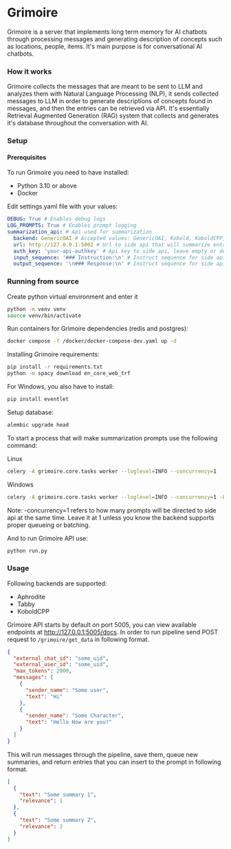# Grimoire

Grimoire is a server that implements long term memory for AI chatbots through processing messages and generating description of concepts such as locations, people, items. It's main purpose is for conversational AI chatbots.

### How it works
Grimoire collects the messages that are meant to be sent to LLM and analyzes them with Natural Language Processing (NLP), it sends collected messages to LLM in order to generate descriptions of concepts found in messages, and then the entries can be retrieved via API. It's essentially Retrieval Augmented Generation (RAG) system that collects and generates it's database throughout the conversation with AI.

### Setup
#### Prerequisites
To run Grimoire you need to have installed:
- Python 3.10 or above
- Docker


Edit settings.yaml file with your values:
```yaml
DEBUG: True # Enables debug logs
LOG_PROMPTS: True # Enables prompt logging
summarization_api: # Api used for summarization
  backend: GenericOAI # Accepted values: GenericOAI, Kobold, KoboldCPP, Aphrodite, Tabby
  url: http://127.0.0.1:5002 # Url to side api that will summarize entries
  auth_key: 'your-api-authkey' # Api key to side api, leave empty or delete entry if there is none
  input_sequence: '### Instruction:\n' # Instruct sequence for side api
  output_sequence: '\n### Response:\n' # Instruct sequence for side api
```

### Running from source

Create python virtual environment and enter it
```bash
python -m venv venv
source venv/bin/activate
```

Run containers for Grimoire dependencies (redis and postgres):
```bash
docker compose -f /docker/docker-compose-dev.yaml up -d 
```

Installing Grimoire requirements:
```bash
pip install -r requirements.txt
python -m spacy download en_core_web_trf
```
For Windows, you also have to install:
```bash
pip install eventlet
```

Setup database:

```bash
alembic upgrade head
```

To start a process that will make summarization prompts use the following command:

Linux
```bash
celery -A grimoire.core.tasks worker --loglevel=INFO --concurrency=1
```
Windows
```bash
celery -A grimoire.core.tasks worker --loglevel=INFO --concurrency=1 -P eventlet
```
Note: -concurrency=1 refers to how many prompts will be directed to side api at the same time. Leave it at 1 unless you know the backend supports proper queueing or batching.

And to run Grimoire API use:
```bash
python run.py
```
### Usage
Following backends are supported:

- Aphrodite
- Tabby
- KoboldCPP

Grimoire API starts by default on port 5005, you can view available endpoints at http://127.0.0.1:5005/docs. In order to run pipeline send POST request to `/grimoire/get_data` in following format.

```json
{
  "external_chat_id": "some_uid",
  "external_user_id": "some_uid",
  "max_tokens": 2000,
  "messages": [
    {
      "sender_name": "Some user",
      "text": "Hi"
    },
    {
      "sender_name": "Some Character",
      "text": "Hello How are you?"
    }
  ]
}
```

This will run messages through the pipeline, save them, queue new summaries, and return entries that you can insert to the prompt in following format. 
```json
[
  {
    "text": "Some summary 1",
    "relevance": 1
  },
  {
    "text": "Some summary 2",
    "relevance": 2
  }
]
```